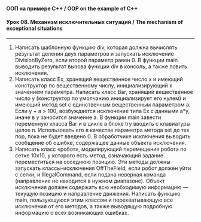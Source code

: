 #### ООП на примере C++ / OOP on the example of C++  
#### Урок 08. Механизм исключительных ситуаций / The mechanism of exceptional situations  

***

1. Написать шаблонную функцию div, которая должна вычислять результат деления двух параметров и запускать исключение DivisionByZero, если второй параметр равен 0. В функции main выводить результат вызова функции div в консоль, а также ловить исключения.  
2. Написать класс Ex, хранящий вещественное число x и имеющий конструктор по вещественному числу, инициализирующий x значением параметра. Написать класс Bar, хранящий вещественное число y (конструктор по умолчанию инициализирует его нулем) и имеющий метод set с единственным вещественным параметром a. Если y + a > 100, возбуждается исключение типа Ex с данными a*y, иначе в y заносится значение a. В функции main завести переменную класса Bar и в цикле в блоке try вводить с клавиатуры целое n. Использовать его в качестве параметра метода set до тех пор, пока не будет введено 0. В обработчике исключения выводить сообщение об ошибке, содержащее данные объекта исключения.  
3. Написать класс «робот», моделирующий перемещения робота по сетке 10x10, у которого есть метод, означающий задание переместиться на соседнюю позицию. Эти методы должны запускать классы-исключения OffTheField, если робот должен уйти с сетки, и IllegalCommand, если подана неверная команда (направление не находится в нужном диапазоне). Объект исключения должен содержать всю необходимую информацию — текущую позицию и направление движения. Написать функцию main, пользующуюся этим классом и перехватывающую все исключения от его методов, а также выводящую подробную информацию о всех возникающих ошибках.
